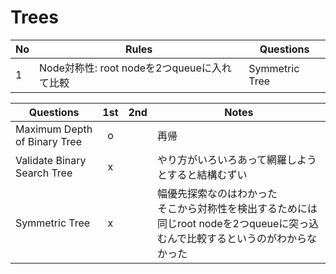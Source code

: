# Trees

| No   | Rules                                       | Questions      |
| ---- | ------------------------------------------- | -------------- |
| 1    | Node対称性: root nodeを2つqueueに入れて比較 | Symmetric Tree |

| Questions                    | 1st  | 2nd  | Notes       |
| ---------------------------- | :--: | :--: | ----------- |
| Maximum Depth of Binary Tree |  o   |      | 再帰 |
| Validate Binary Search Tree | x | | やり方がいろいろあって網羅しようとすると結構むずい |
| Symmetric Tree | x | | 幅優先探索なのはわかった<br />そこから対称性を検出するためには同じroot nodeを2つqueueに突っ込むんで比較するというのがわからなかった |

